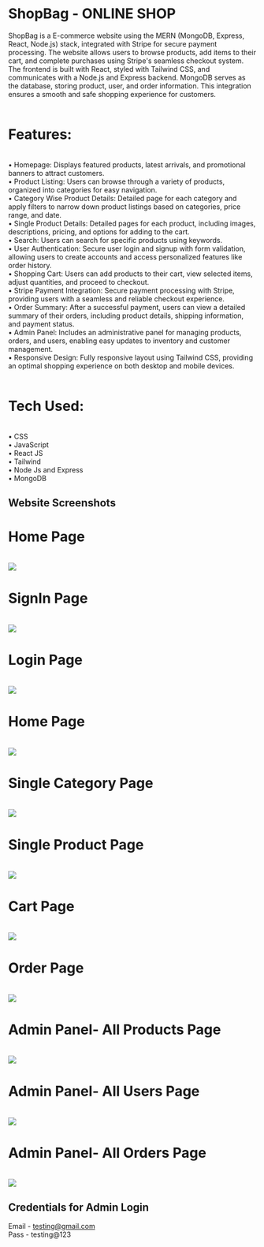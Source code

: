 # ShopBag - ONLINE SHOP

ShopBag is a E-commerce website using the MERN (MongoDB, Express, React, Node.js) stack, integrated with Stripe for secure payment processing. The website allows users to browse products, add items to their cart, and complete purchases using Stripe's seamless checkout system. The frontend is built with React, styled with Tailwind CSS, and communicates with a Node.js and Express backend. MongoDB serves as the database, storing product, user, and order information. This integration ensures a smooth and safe shopping experience for customers.
<br>
<br>

 <h1>Features:</h1><br>
• Homepage: Displays featured products, latest arrivals, and promotional banners to attract customers. <br>
• Product Listing: Users can browse through a variety of products, organized into categories for easy navigation. <br>
• Category Wise Product Details: Detailed page for each category and apply filters to narrow down product listings based on categories, price range, and date. <br>
• Single Product Details: Detailed pages for each product, including images, descriptions, pricing, and options for adding to the cart. <br>
• Search: Users can search for specific products using keywords. <br>
• User Authentication: Secure user login and signup with form validation, allowing users to create accounts and access personalized features like order history. <br>
• Shopping Cart: Users can add products to their cart, view selected items, adjust quantities, and proceed to checkout. <br>
• Stripe Payment Integration: Secure payment processing with Stripe, providing users with a seamless and reliable checkout experience. <br>
• Order Summary: After a successful payment, users can view a detailed summary of their orders, including product details, shipping information, and payment status. <br>
• Admin Panel: Includes an administrative panel for managing products, orders, and users, enabling easy updates to inventory and customer management. <br>
• Responsive Design: Fully responsive layout using Tailwind CSS, providing an optimal shopping experience on both desktop and mobile devices. <br>
<br>

<h1>Tech Used:</h1> <br
• HTML <br>
• CSS <br>
• JavaScript<br>
• React JS<br>
• Tailwind <br>
• Node Js and Express<br>
• MongoDB <br>

## Website Screenshots

<h1>Home Page</h1>
<br>
<img src="https://github.com/SunilHooda/ShopBag/blob/main/frontend/public/ScreenShots/Screenshot%20(276).png">
<br>
<h1>SignIn Page</h1>
<br>
<img src="https://github.com/SunilHooda/ShopBag/blob/main/frontend/public/ScreenShots/Screenshot%20(277).png">
<br>
<h1>Login Page</h1>
<br>
<img src="https://github.com/SunilHooda/ShopBag/blob/main/frontend/public/ScreenShots/Screenshot%20(278).png">
<br>
<h1>Home Page</h1>
<br>
<img src="https://github.com/SunilHooda/ShopBag/blob/main/frontend/public/ScreenShots/Screenshot%20(279).png">
<br>
<h1>Single Category Page</h1>
<br>
<img src="https://github.com/SunilHooda/ShopBag/blob/main/frontend/public/ScreenShots/Screenshot%20(280).png">
<br>
<h1>Single Product Page</h1>
<br>
<img src="https://github.com/SunilHooda/ShopBag/blob/main/frontend/public/ScreenShots/Screenshot%20(281).png">
<br>
<h1>Cart Page</h1>
<br>
<img src="https://github.com/SunilHooda/ShopBag/blob/main/frontend/public/ScreenShots/Screenshot%20(283).png">
<br>
<h1>Order Page</h1>
<br>
<img src="https://github.com/SunilHooda/ShopBag/blob/main/frontend/public/ScreenShots/Screenshot%20(286).png">
<br>
<h1>Admin Panel- All Products Page</h1>
<br>
<img src="https://github.com/SunilHooda/ShopBag/blob/main/frontend/public/ScreenShots/Screenshot%20(290).png">
<br>
<h1>Admin Panel- All Users Page</h1>
<br>
<img src="https://github.com/SunilHooda/ShopBag/blob/main/frontend/public/ScreenShots/Screenshot%20(293).png">
<br>
<h1>Admin Panel- All Orders Page</h1>
<br>
<img src="https://github.com/SunilHooda/ShopBag/blob/main/frontend/public/ScreenShots/Screenshot%20(294).png">
<br>

## Credentials for Admin Login

Email - testing@gmail.com <br>
Pass - testing@123
